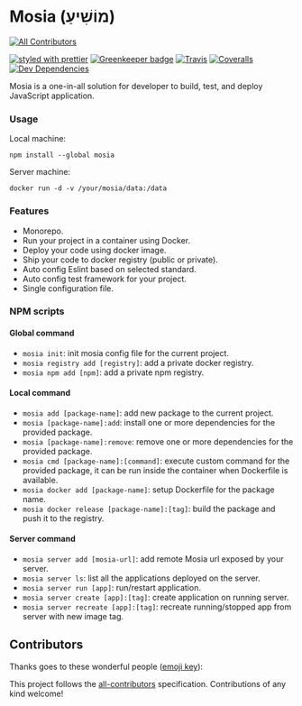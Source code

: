 # Mosia (מוֹשִׁיעַ)
[![All Contributors](https://img.shields.io/badge/all_contributors-0-orange.svg?style=flat-square)](#contributors)

[![styled with prettier](https://img.shields.io/badge/styled_with-prettier-ff69b4.svg)](https://github.com/prettier/prettier)
[![Greenkeeper badge](https://badges.greenkeeper.io/write-for-CHRIST/mosia.svg)](https://greenkeeper.io/)
[![Travis](https://img.shields.io/travis/write-for-CHRIST/mosia.svg)](https://travis-ci.org/write-for-CHRIST/mosia)
[![Coveralls](https://img.shields.io/coveralls/write-for-CHRIST/mosia.svg)](https://coveralls.io/github/write-for-CHRIST/mosia)
[![Dev Dependencies](https://david-dm.org/write-for-CHRIST/mosia/dev-status.svg)](https://david-dm.org/write-for-CHRIST/mosia?type=dev)

Mosia is a one-in-all solution for developer to build, test, and deploy JavaScript application.

### Usage

Local machine:
```
npm install --global mosia
```

Server machine:
```
docker run -d -v /your/mosia/data:/data
```

### Features

 - Monorepo.
 - Run your project in a container using Docker.
 - Deploy your code using docker image.
 - Ship your code to docker registry (public or private).
 - Auto config Eslint based on selected standard.
 - Auto config test framework for your project.
 - Single configuration file.
 
### NPM scripts

#### Global command
 - `mosia init`: init mosia config file for the current project.
 - `mosia registry add [registry]`: add a private docker registry.
 - `mosia npm add [npm]`: add a private npm registry.

#### Local command
 - `mosia add [package-name]`: add new package to the current project.
 - `mosia [package-name]:add`: install one or more dependencies for the provided package.
 - `mosia [package-name]:remove`: remove one or more dependencies for the provided package.
 - `mosia cmd [package-name]:[command]`: execute custom command for the provided package, it can be run inside the container when Dockerfile is available.
 - `mosia docker add [package-name]`: setup Dockerfile for the package name.
 - `mosia docker release [package-name]:[tag]`: build the package and push it to the registry.

#### Server command
 - `mosia server add [mosia-url]`: add remote Mosia url exposed by your server.
 - `mosia server ls`: list all the applications deployed on the server.
 - `mosia server run [app]`: run/restart application.
 - `mosia server create [app]:[tag]`: create application on running server.
 - `mosia server recreate [app]:[tag]`: recreate running/stopped app from server with new image tag.
## Contributors

Thanks goes to these wonderful people ([emoji key](https://github.com/kentcdodds/all-contributors#emoji-key)):

<!-- ALL-CONTRIBUTORS-LIST:START - Do not remove or modify this section -->
<!-- prettier-ignore -->
<!-- ALL-CONTRIBUTORS-LIST:END -->

This project follows the [all-contributors](https://github.com/kentcdodds/all-contributors) specification. Contributions of any kind welcome!